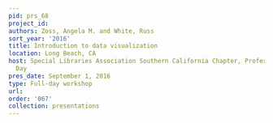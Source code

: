 ```yaml
---
pid: prs_68
project_id: 
authors: Zoss, Angela M. and White, Russ
sort_year: '2016'
title: Introduction to data visualization
location: Long Beach, CA
host: Special Libraries Association Southern California Chapter, Professional Development
  Day
pres_date: September 1, 2016
type: Full-day workshop
url: 
order: '067'
collection: presentations
---
```

